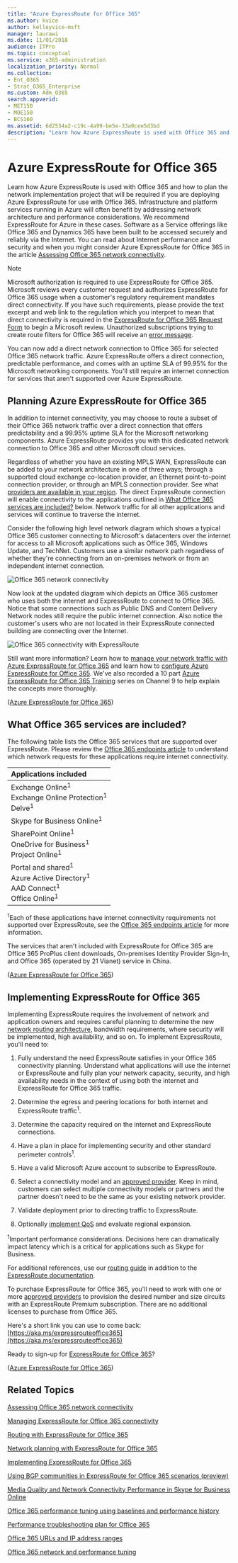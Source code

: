 ```yaml
---
title: "Azure ExpressRoute for Office 365"
ms.author: kvice
author: kelleyvice-msft
manager: laurawi
ms.date: 11/01/2018
audience: ITPro
ms.topic: conceptual
ms.service: o365-administration
localization_priority: Normal
ms.collection:
- Ent_O365
- Strat_O365_Enterprise
ms.custom: Adm_O365
search.appverid:
- MET150
- MOE150
- BCS160
ms.assetid: 6d2534a2-c19c-4a99-be5e-33a0cee5d3bd
description: "Learn how Azure ExpressRoute is used with Office 365 and how to plan the network implementation project that will be required if you are deploying Azure ExpressRoute for use with Office 365."
---
```


# Azure ExpressRoute for Office 365

Learn how Azure ExpressRoute is used with Office 365 and how to plan the network implementation project that will be required if you are deploying Azure ExpressRoute for use with Office 365. Infrastructure and platform services running in Azure will often benefit by addressing network architecture and performance considerations. We recommend ExpressRoute for Azure in these cases. Software as a Service offerings like Office 365 and Dynamics 365 have been built to be accessed securely and reliably via the Internet. You can read about Internet performance and security and when you might consider Azure ExpressRoute for Office 365 in the article [Assessing Office 365 network connectivity](assessing-network-connectivity.md).

> [!NOTE]
> Microsoft authorization is required to use ExpressRoute for Office 365. Microsoft reviews every customer request and authorizes ExpressRoute for Office 365 usage when a customer's regulatory requirement mandates direct connectivity. If you have such requirements, please provide the text excerpt and web link to the regulation which you interpret to mean that direct connectivity is required in the [ExpressRoute for Office 365 Request Form](https://aka.ms/O365ERReview) to begin a Microsoft review. Unauthorized subscriptions trying to create route filters for Office 365 will receive an [error message](https://support.microsoft.com/kb/3181709). 

You can now add a direct network connection to Office 365 for selected Office 365 network traffic. Azure ExpressRoute offers a direct connection, predictable performance, and comes with an uptime SLA of 99.95% for the Microsoft networking components. You'll still require an internet connection for services that aren't supported over Azure ExpressRoute.

## Planning Azure ExpressRoute for Office 365

In addition to internet connectivity, you may choose to route a subset of their Office 365 network traffic over a direct connection that offers predictability and a 99.95% uptime SLA for the Microsoft networking components. Azure ExpressRoute provides you with this dedicated network connection to Office 365 and other Microsoft cloud services.

Regardless of whether you have an existing MPLS WAN, ExpressRoute can be added to your network architecture in one of three ways; through a supported cloud exchange co-location provider, an Ethernet point-to-point connection provider, or through an MPLS connection provider. See what [providers are available in your region](https://azure.microsoft.com/documentation/articles/expressroute-locations/). The direct ExpressRoute connection will enable connectivity to the applications outlined in [What Office 365 services are included?](azure-expressroute.md#BKMK_WhatDoIGet) below. Network traffic for all other applications and services will continue to traverse the internet.

Consider the following high level network diagram which shows a typical Office 365 customer connecting to Microsoft's datacenters over the internet for access to all Microsoft applications such as Office 365, Windows Update, and TechNet. Customers use a similar network path regardless of whether they're connecting from an on-premises network or from an independent internet connection.

![Office 365 network connectivity](media/9d8bc622-4a38-4a3b-a0f3-68657712d460.png)

Now look at the updated diagram which depicts an Office 365 customer who uses both the internet and ExpressRoute to connect to Office 365. Notice that some connections such as Public DNS and Content Delivery Network nodes still require the public internet connection. Also notice the customer's users who are not located in their ExpressRoute connected building are connecting over the Internet.

![Office 365 connectivity with ExpressRoute](media/251788c4-0937-4584-9b2c-df08e11611fc.png)

Still want more information? Learn how to [manage your network traffic with Azure ExpressRoute for Office 365](https://support.office.com/article/e1da26c6-2d39-4379-af6f-4da213218408) and learn how to [configure Azure ExpressRoute for Office 365](https://azure.microsoft.com/documentation/articles/expressroute-faqs/). We've also recorded a 10 part [Azure ExpressRoute for Office 365 Training](https://channel9.msdn.com/series/aer) series on Channel 9 to help explain the concepts more thoroughly.

([Azure ExpressRoute for Office 365](azure-expressroute.md#BKMK_HOME))

## What Office 365 services are included?
<a name="BKMK_WhatDoIGet"> </a>

The following table lists the Office 365 services that are supported over ExpressRoute. Please review the [Office 365 endpoints article](https://aka.ms/o365endpoints) to understand which network requests for these applications require internet connectivity.

|**Applications included**|
|:-----|
|Exchange Online<sup>1</sup> <br/> Exchange Online Protection<sup>1</sup> <br/> Delve<sup>1</sup> <br/> |
|Skype for Business Online<sup>1</sup> <br/> |
|SharePoint Online<sup>1</sup> <br/> OneDrive for Business<sup>1</sup> <br/> Project Online<sup>1</sup> <br/> |
|Portal and shared<sup>1</sup> <br/> Azure Active Directory<sup>1</sup> <br/> AAD Connect<sup>1</sup> <br/> Office Online<sup>1</sup> <br/> |

<sup>1</sup>Each of these applications have internet connectivity requirements not supported over ExpressRoute, see the [Office 365 endpoints article](https://aka.ms/o365endpoints) for more information.

The services that aren't included with ExpressRoute for Office 365 are Office 365 ProPlus client downloads, On-premises Identity Provider Sign-In, and Office 365 (operated by 21 Vianet) service in China.

([Azure ExpressRoute for Office 365](azure-expressroute.md#BKMK_HOME))

## Implementing ExpressRoute for Office 365

Implementing ExpressRoute requires the involvement of network and application owners and requires careful planning to determine the new [network routing architecture](https://support.office.com/article/e1da26c6-2d39-4379-af6f-4da213218408), bandwidth requirements, where security will be implemented, high availability, and so on. To implement ExpressRoute, you'll need to:

1. Fully understand the need ExpressRoute satisfies in your Office 365 connectivity planning. Understand what applications will use the internet or ExpressRoute and fully plan your network capacity, security, and high availability needs in the context of using both the internet and ExpressRoute for Office 365 traffic.

2. Determine the egress and peering locations for both internet and ExpressRoute traffic<sup>1</sup>.

3. Determine the capacity required on the internet and ExpressRoute connections.

4. Have a plan in place for implementing security and other standard perimeter controls<sup>1</sup>.

5. Have a valid Microsoft Azure account to subscribe to ExpressRoute.

6. Select a connectivity model and an [approved provider](https://azure.microsoft.com/documentation/articles/expressroute-locations/). Keep in mind, customers can select multiple connectivity models or partners and the partner doesn't need to be the same as your existing network provider.

7. Validate deployment prior to directing traffic to ExpressRoute.

8. Optionally [implement QoS](https://support.office.com/article/ExpressRoute-and-QoS-in-Skype-for-Business-Online-20c654da-30ee-4e4f-a764-8b7d8844431d) and evaluate regional expansion.

<sup>1</sup>Important performance considerations. Decisions here can dramatically impact latency which is a critical for applications such as Skype for Business.

For additional references, use our [routing guide](https://support.office.com/article/Routing-with-ExpressRoute-for-Office-365-e1da26c6-2d39-4379-af6f-4da213218408) in addition to the [ExpressRoute documentation](https://azure.microsoft.com/documentation/articles/expressroute-introduction/).

To purchase ExpressRoute for Office 365, you'll need to work with one or more [approved providers](https://azure.microsoft.com/documentation/articles/expressroute-locations/) to provision the desired number and size circuits with an ExpressRoute Premium subscription. There are no additional licenses to purchase from Office 365.

Here's a short link you can use to come back: [https://aka.ms/expressrouteoffice365](https://aka.ms/expressrouteoffice365)

Ready to sign-up for [ExpressRoute for Office 365](https://aka.ms/ert)?

([Azure ExpressRoute for Office 365](azure-expressroute.md#BKMK_HOME))

## Related Topics

[Assessing Office 365 network connectivity](assessing-network-connectivity.md)

[Managing ExpressRoute for Office 365 connectivity](managing-expressroute-for-connectivity.md)

[Routing with ExpressRoute for Office 365](routing-with-expressroute.md)

[Network planning with ExpressRoute for Office 365](network-planning-with-expressroute.md)

[Implementing ExpressRoute for Office 365](implementing-expressroute.md)

[Using BGP communities in ExpressRoute for Office 365 scenarios (preview)](bgp-communities-in-expressroute.md)

[Media Quality and Network Connectivity Performance in Skype for Business Online](https://support.office.com/article/5fe3e01b-34cf-44e0-b897-b0b2a83f0917)

[Office 365 performance tuning using baselines and performance history](performance-tuning-using-baselines-and-history.md)

[Performance troubleshooting plan for Office 365](performance-troubleshooting-plan.md)

[Office 365 URLs and IP address ranges](https://docs.microsoft.com/office365/enterprise/urls-and-ip-address-ranges)

[Office 365 network and performance tuning](network-planning-and-performance.md)
